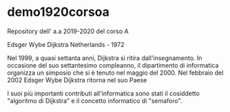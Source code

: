 
# demo1920corsoa
Repository dell' a.a 2019-2020 del corso A

Edsger Wybe Dijkstra
Netherlands - 1972

Nel 1999, a quasi settanta anni, 
Dijkstra si ritira dall'insegnamento. 
In occasione del suo settantesimo compleanno, 
il dipartimento di informatica organizza un simposio che si è tenuto nel maggio del 2000. Nel febbraio del 2002 Edsger Wybe Dijkstra ritorna nel suo Paese

I suoi più importanti contributi all'informatica sono stati il cosiddetto  
"algoritmo di Dijkstra" e il concetto informatico di "semaforo".
